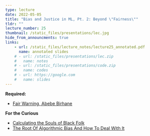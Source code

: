 ```yaml
---
type: lecture
date: 2022-05-05
title: "Bias and Justice in ML, Pt. 2: Beyond \"Fairness\""
tldr: ""
lecture_number: 25
thumbnail: /static_files/presentations/lec.jpg
hide_from_announcments: true
links: 
    - url: /static_files/lecture_notes/lecture25_annotated.pdf
      name: annotated slides
    # - url: /static_files/presentations/lec.zip
    #   name: notes
    # - url: /static_files/presentations/code.zip
    #   name: codes
    # - url: https://google.com
    #   name: slides
---
```

<!-- **Suggested Readings:** -->
<!-- - [Readings 1](http://example.com) -->

**Required:**
- [Fair Warning, Abebe Birhane](https://reallifemag.com/fair-warning/)

**For the Curious**
- [Calculating the Souls of Black Folk](https://journals.library.columbia.edu/index.php/cjrl/article/view/8741)
- [The Root Of Algorithmic Bias And How To Deal With It](https://slideslive.com/38939542/the-root-of-algorithmic-bias-and-how-to-deal-with-it)